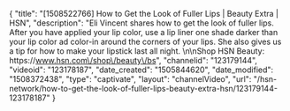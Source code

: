 {
    "title": "[1508522766] How to Get the Look of Fuller Lips | Beauty Extra | HSN",
    "description": "Eli Vincent shares how to get the look of fuller lips. After you have applied your lip color, use a lip liner one shade darker than your lip color ad color-in around the corners of your lips. She also gives us a tip for how to make your lipstick last all night. \n\nShop HSN Beauty: https:\/\/www.hsn.com\/shop\/beauty\/bs",
    "channelid": "123179144",
    "videoid": "123178187",
    "date_created": "1505844620",
    "date_modified": "1508372438",
    "type": "captivate",
    "layout": "channelVideo",
    "url": "\/hsn-network\/how-to-get-the-look-of-fuller-lips-beauty-extra-hsn\/123179144-123178187"
}